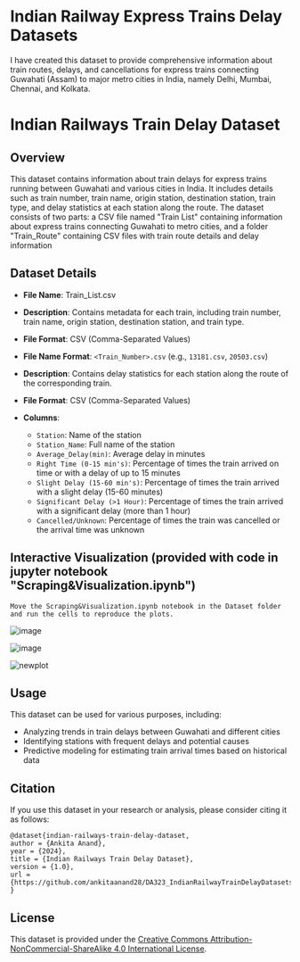 # Indian Railway Express Trains Delay Datasets 
I have created  this dataset to provide comprehensive information about train routes, delays, and cancellations for express trains connecting Guwahati (Assam) to major metro cities in India, namely Delhi, Mumbai, Chennai, and Kolkata.

# Indian Railways Train Delay Dataset

## Overview

This dataset contains information about train delays for express trains running between Guwahati and various cities in India. It includes details such as train number, train name, origin station, destination station, train type, and delay statistics at each station along the route.
The dataset consists of two parts: a CSV file named "Train List" containing information about express trains connecting Guwahati to metro cities, and a folder "Train_Route" containing CSV files with train route details and delay information

## Dataset Details

- **File Name**: Train_List.csv
- **Description**: Contains metadata for each train, including train number, train name, origin station, destination station, and train type.
- **File Format**: CSV (Comma-Separated Values)

- **File Name Format**: `<Train_Number>.csv` (e.g., `13181.csv`, `20503.csv`)
- **Description**: Contains delay statistics for each station along the route of the corresponding train.
- **File Format**: CSV (Comma-Separated Values)
- **Columns**:
  - `Station`: Name of the station
  - `Station_Name`: Full name of the station
  - `Average_Delay(min)`: Average delay in minutes
  - `Right Time (0-15 min's)`: Percentage of times the train arrived on time or with a delay of up to 15 minutes
  - `Slight Delay (15-60 min's)`: Percentage of times the train arrived with a slight delay (15-60 minutes)
  - `Significant Delay (>1 Hour)`: Percentage of times the train arrived with a significant delay (more than 1 hour)
  - `Cancelled/Unknown`: Percentage of times the train was cancelled or the arrival time was unknown


## Interactive Visualization (provided with code in jupyter notebook "Scraping&Visualization.ipynb")
```
Move the Scraping&Visualization.ipynb notebook in the Dataset folder and run the cells to reproduce the plots.
```

![image](https://github.com/ankitaanand28/DA323_IndianRailwayTrainDelayDatasets/assets/95133586/fdcc6acc-56b5-4670-8625-afc3501136a6)



![image](https://github.com/ankitaanand28/DA323_IndianRailwayTrainDelayDatasets/assets/95133586/0a3b90ef-8cfe-41db-855b-ee5fff13efdc)

![newplot](https://github.com/ankitaanand28/DA323_IndianRailwayTrainDelayDatasets/assets/95133586/df1c2fe5-e06d-431d-b9ef-e8fe4002703b)

## Usage

This dataset can be used for various purposes, including:

- Analyzing trends in train delays between Guwahati and different cities
- Identifying stations with frequent delays and potential causes
- Predictive modeling for estimating train arrival times based on historical data

## Citation

If you use this dataset in your research or analysis, please consider citing it as follows:
```
@dataset{indian-railways-train-delay-dataset,
author = {Ankita Anand},
year = {2024},
title = {Indian Railways Train Delay Dataset},
version = {1.0},
url = {https://github.com/ankitaanand28/DA323_IndianRailwayTrainDelayDatasets}
}
```

## License

This dataset is provided under the [Creative Commons Attribution-NonCommercial-ShareAlike 4.0 International License](https://creativecommons.org/licenses/by-nc-sa/4.0/).




